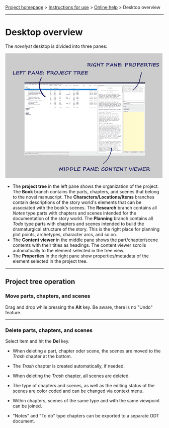 [Project homepage](../index) > [Instructions for use](../usage) > [Online help](help) > Desktop overview

--- 

# Desktop overview


The *novelyst* desktop is divided into three panes:

![Desktop](../Screenshots/desktop01.png)


- The **project tree** in the left pane shows the organization of the project. The **Book** branch contains the parts, chapters, and scenes that belong to the novel manuscript. The **Characters/Locations/Items** branches contain descriptions of the story world's elements that can be associated with the book's scenes. The **Research** branch contains all *Notes* type parts with chapters and scenes intended for the documentation of the story world. The **Planning** branch contains all *Todo* type parts with chapters and scenes intended to build the dramaturgical structure of the story. This is the right place for planning plot points, archetypes, character arcs, and so on. 
- The **Content viewer** in the middle pane shows the part/chapter/scene contents with their titles as headings. The content viewer scrolls automatically to the element selected in the tree view.
- The **Properties** in the right pane show properties/metadata of the element selected in the project tree. 

---

## Project tree operation

### Move parts, chapters, and scenes

Drag and drop while pressing the **Alt** key. Be aware, there is no "Undo" feature. 

---

### Delete parts, chapters, and scenes

Select item and hit the **Del** key.

- When deleting a part, chapter oder scene, the scenes are moved to the _Trash_ chapter at the bottom. 
- The _Trash_ chapter is created automatically, if needed. 
- When deleting the _Trash_ chapter, all scenes are deleted.

- The type of chapters and scenes, as well as the editing status of the scenes are color coded and can be changed via context menu.
- Within chapters, scenes of the same type and with the same viewpoint can be joined.
- "Notes" and "To do" type chapters can be exported to a separate ODT document. 
